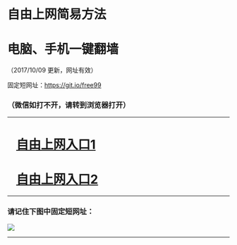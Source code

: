 ﻿# 自由上网简易方法

# 电脑、手机一键翻墙

（2017/10/09 更新，网址有效）

固定短网址：https://git.io/free99

### （微信如打不开，请转到浏览器打开）


***





# &nbsp;&nbsp; <a href="http://ft590727141.fwq-tz-1001.info/fwqtz01.html?t=1009001790 " target="_blank">自由上网入口1</a>
# &nbsp;&nbsp; <a href="http://ft1300919800.fwq-tz-1002.info/fwqtz02.html?t=10090011810 " target="_blank">自由上网入口2</a>
***

### 请记住下图中固定短网址：

<img src="https://s3-us-west-2.amazonaws.com/fwq-1001/yjfq-20170905okok.png" /> 


***

